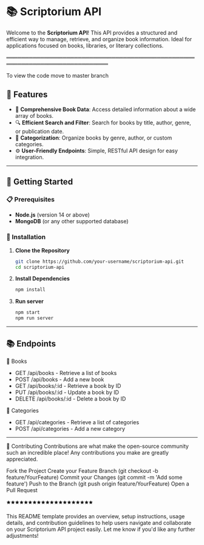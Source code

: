 # 📚 Scriptorium API

Welcome to the **Scriptorium API**! This API provides a structured and efficient way to manage, retrieve, and organize book information. Ideal for applications focused on books, libraries, or literary collections.

═════════════════════════════════════════════════════════════════════════════

To view the code move to master branch


## 📜 Features

- 📖 **Comprehensive Book Data**: Access detailed information about a wide array of books.
- 🔍 **Efficient Search and Filter**: Search for books by title, author, genre, or publication date.
- 📂 **Categorization**: Organize books by genre, author, or custom categories.
- ⚙️ **User-Friendly Endpoints**: Simple, RESTful API design for easy integration.

---

## 🚀 Getting Started

### 📋 Prerequisites

- **Node.js** (version 14 or above)
- **MongoDB** (or any other supported database)

### 🔧 Installation

1. **Clone the Repository**  
   ```bash
   git clone https://github.com/your-username/scriptorium-api.git
   cd scriptorium-api
2. **Install Dependencies**
   ```bash
   npm install
3. **Run server**
   ```bash
   npm start
   npm run server

---
   
## 📚 Endpoints
📕 Books
- GET /api/books - Retrieve a list of books
- POST /api/books - Add a new book
- GET /api/books/:id - Retrieve a book by ID
- PUT /api/books/:id - Update a book by ID
- DELETE /api/books/:id - Delete a book by ID
  
📄 Categories
- GET /api/categories - Retrieve a list of categories
- POST /api/categories - Add a new category

---
🤝 Contributing
Contributions are what make the open-source community such an incredible place! Any contributions you make are greatly appreciated.

Fork the Project
Create your Feature Branch (git checkout -b feature/YourFeature)
Commit your Changes (git commit -m 'Add some feature')
Push to the Branch (git push origin feature/YourFeature)
Open a Pull Request

🟊🟊🟊🟊🟊🟊🟊🟊🟊🟊🟊🟊🟊🟊🟊🟊🟊🟊🟊🟊
 

This README template provides an overview, setup instructions, usage details, and contribution guidelines to help users navigate and collaborate on your Scriptorium API project easily. Let me know if you'd like any further adjustments!
